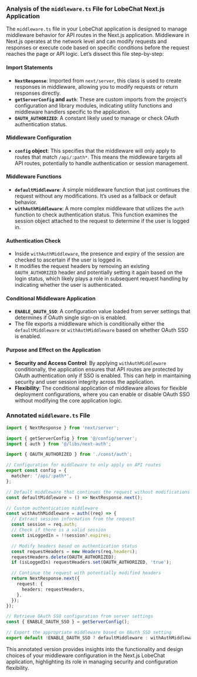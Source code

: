 ### Analysis of the `middleware.ts` File for LobeChat Next.js Application

The `middleware.ts` file in your LobeChat application is designed to manage middleware behavior for API routes in the Next.js application. Middleware in Next.js operates at the network level and can modify requests and responses or execute code based on specific conditions before the request reaches the page or API logic. Let’s dissect this file step-by-step:

#### Import Statements

- **`NextResponse`**: Imported from `next/server`, this class is used to create responses in middleware, allowing you to modify requests or return responses directly.
- **`getServerConfig` and `auth`**: These are custom imports from the project’s configuration and library modules, indicating utility functions and middleware handlers specific to the application.
- **`OAUTH_AUTHORIZED`**: A constant likely used to manage or check OAuth authentication status.

#### Middleware Configuration

- **`config` object**: This specifies that the middleware will only apply to routes that match `/api/:path*`. This means the middleware targets all API routes, potentially to handle authentication or session management.

#### Middleware Functions

- **`defaultMiddleware`**: A simple middleware function that just continues the request without any modifications. It’s used as a fallback or default behavior.
- **`withAuthMiddleware`**: A more complex middleware that utilizes the `auth` function to check authentication status. This function examines the session object attached to the request to determine if the user is logged in.

#### Authentication Check

- Inside `withAuthMiddleware`, the presence and expiry of the session are checked to ascertain if the user is logged in.
- It modifies the request headers by removing an existing `OAUTH_AUTHORIZED` header and potentially setting it again based on the login status, which likely plays a role in subsequent request handling by indicating whether the user is authenticated.

#### Conditional Middleware Application

- **`ENABLE_OAUTH_SSO`**: A configuration value loaded from server settings that determines if OAuth single sign-on is enabled.
- The file exports a middleware which is conditionally either the `defaultMiddleware` or `withAuthMiddleware` based on whether OAuth SSO is enabled.

#### Purpose and Effect on the Application

- **Security and Access Control**: By applying `withAuthMiddleware` conditionally, the application ensures that API routes are protected by OAuth authentication only if SSO is enabled. This can help in maintaining security and user session integrity across the application.
- **Flexibility**: The conditional application of middleware allows for flexible deployment configurations, where you can enable or disable OAuth SSO without modifying the core application logic.

### Annotated `middleware.ts` File

```typescript
import { NextResponse } from 'next/server';

import { getServerConfig } from '@/config/server';
import { auth } from '@/libs/next-auth';

import { OAUTH_AUTHORIZED } from './const/auth';

// Configuration for middleware to only apply on API routes
export const config = {
  matcher: '/api/:path*',
};

// Default middleware that continues the request without modifications
const defaultMiddleware = () => NextResponse.next();

// Custom authentication middleware
const withAuthMiddleware = auth((req) => {
  // Extract session information from the request
  const session = req.auth;
  // Check if there is a valid session
  const isLoggedIn = !!session?.expires;

  // Modify headers based on authentication status
  const requestHeaders = new Headers(req.headers);
  requestHeaders.delete(OAUTH_AUTHORIZED);
  if (isLoggedIn) requestHeaders.set(OAUTH_AUTHORIZED, 'true');

  // Continue the request with potentially modified headers
  return NextResponse.next({
    request: {
      headers: requestHeaders,
    },
  });
});

// Retrieve OAuth SSO configuration from server settings
const { ENABLE_OAUTH_SSO } = getServerConfig();

// Export the appropriate middleware based on OAuth SSO setting
export default !ENABLE_OAUTH_SSO ? defaultMiddleware : withAuthMiddleware;
```

This annotated version provides insights into the functionality and design choices of your middleware configuration in the Next.js LobeChat application, highlighting its role in managing security and configuration flexibility.
